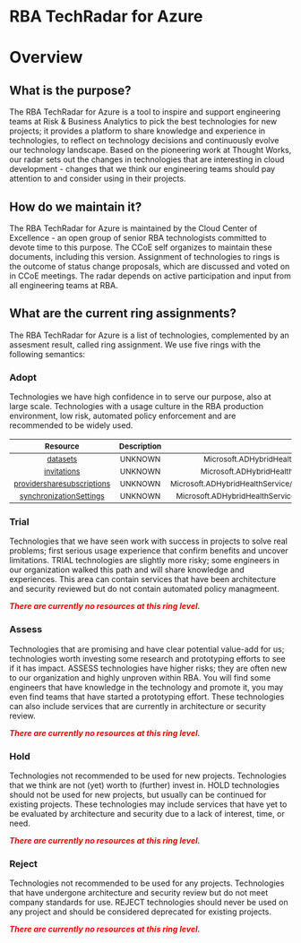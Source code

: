 
RBA TechRadar for Azure
=======================

# Overview

## What is the purpose?


The RBA TechRadar for Azure is a tool to inspire and support engineering teams at Risk & Business Analytics to pick the best technologies for new projects; it provides a platform to share knowledge and experience in technologies, to reflect on technology decisions and continuously evolve our technology landscape.  Based on the pioneering work at Thought Works, our radar sets out the changes in technologies that are interesting in cloud development - changes that we think our engineering teams should pay attention to and consider using in their projects.
## How do we maintain it?


The RBA TechRadar for Azure is maintained by the Cloud Center of Excellence - an open group of senior RBA technologists committed to devote time to this purpose.  The CCoE self organizes to maintain these documents, including this version.  Assignment of technologies to rings is the outcome of status change proposals, which are discussed and voted on in CCoE meetings.  The radar depends on active participation and input from all engineering teams at RBA.
## What are the current ring assignments?


The RBA TechRadar for Azure is a list of technologies, complemented by an assesment result, called ring assignment.  We use five rings with the following semantics:
### Adopt


Technologies we have high confidence in to serve our purpose, also at large scale.  Technologies with a usage culture in the RBA production environment, low risk, automated policy enforcement and are recommended to be widely used.  

|<sub>Resource</sub>|<sub>Description</sub>|<sub>Path</sub>|<sub>Status</sub>|
| :---: | :---: | :---: | :---: |
|<sub>[datasets](https://github.com/openrba/python-azure-techradar/tree/master/Microsoft.ADHybridHealthService/accounts/shares/datasets)</sub>|<sub>UNKNOWN</sub>|<sub>Microsoft.ADHybridHealthService/accounts/shares/datasets</sub>|<sub>ADOPT</sub>|
|<sub>[invitations](https://github.com/openrba/python-azure-techradar/tree/master/Microsoft.ADHybridHealthService/accounts/shares/invitations)</sub>|<sub>UNKNOWN</sub>|<sub>Microsoft.ADHybridHealthService/accounts/shares/invitations</sub>|<sub>ADOPT</sub>|
|<sub>[providersharesubscriptions](https://github.com/openrba/python-azure-techradar/tree/master/Microsoft.ADHybridHealthService/accounts/shares/providersharesubscriptions)</sub>|<sub>UNKNOWN</sub>|<sub>Microsoft.ADHybridHealthService/accounts/shares/providersharesubscriptions</sub>|<sub>ADOPT</sub>|
|<sub>[synchronizationSettings](https://github.com/openrba/python-azure-techradar/tree/master/Microsoft.ADHybridHealthService/accounts/shares/synchronizationSettings)</sub>|<sub>UNKNOWN</sub>|<sub>Microsoft.ADHybridHealthService/accounts/shares/synchronizationSettings</sub>|<sub>ADOPT</sub>|

### Trial


Technologies that we have seen work with success in projects to solve real problems;  first serious usage experience that confirm benefits and uncover limitations.  TRIAL technologies are slightly more risky; some engineers in our organization walked this path and will share knowledge and experiences.  This area can contain services that have been architecture and security reviewed but do not contain automated policy managmeent.  
  
***<font color="red"> There are currently no resources at this ring level. </font>***
### Assess


Technologies that are promising and have clear potential value-add for us; technologies worth investing some research and prototyping efforts to see if it has impact.  ASSESS technologies have higher risks;  they are often new to our organization and highly unproven within RBA.  You will find some engineers that have knowledge in the technology and promote it, you may even find teams that have started a prototyping effort.  These technologies can also include services that are currently in architecture or security review.  
  
***<font color="red"> There are currently no resources at this ring level. </font>***
### Hold


Technologies not recommended to be used for new projects. Technologies that we think are not (yet) worth to (further) invest in.  HOLD technologies should not be used for new projects, but usually can be continued for existing projects.  These technologies may include services that have yet to be evaluated by architecture and security due to a lack of interest, time, or need.  
  
***<font color="red"> There are currently no resources at this ring level. </font>***
### Reject


Technologies not recommended to be used for any projects. Technologies that have undergone architecture and security review but do not meet company standards for use.  REJECT technologies should never be used on any project and should be considered deprecated for existing projects.  
  
***<font color="red"> There are currently no resources at this ring level. </font>***